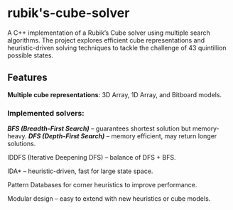 # rubik's-cube-solver
A C++ implementation of a Rubik’s Cube solver using multiple search algorithms.
The project explores efficient cube representations and heuristic-driven solving techniques to tackle the challenge of 43 quintillion possible states.


## Features

**Multiple cube representations**:
3D Array, 1D Array, and Bitboard models.

### Implemented solvers:
***BFS (Breadth-First Search)*** – guarantees shortest solution but memory-heavy.
*****DFS (Depth-First Search)***** – memory efficient, may return longer solutions.

IDDFS (Iterative Deepening DFS) – balance of DFS + BFS.

IDA* – heuristic-driven, fast for large state space.

Pattern Databases for corner heuristics to improve performance.

Modular design – easy to extend with new heuristics or cube models.
